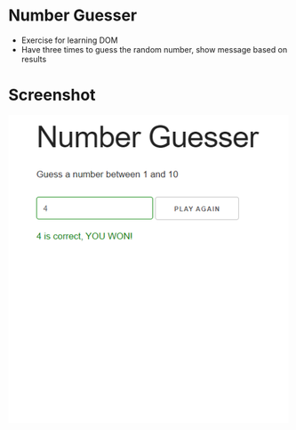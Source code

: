 # Number Guesser

- Exercise for learning DOM
- Have three times to guess the random number, show message based on results

# Screenshot

<img src="./screenshots/number-guesser.png">
